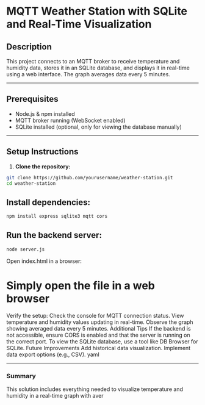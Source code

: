 # MQTT Weather Station with SQLite and Real-Time Visualization

## Description
This project connects to an MQTT broker to receive temperature and humidity data, stores it in an SQLite database, and displays it in real-time using a web interface. The graph averages data every 5 minutes.

---

## Prerequisites
- Node.js & npm installed
- MQTT broker running (WebSocket enabled)
- SQLite installed (optional, only for viewing the database manually)

---

## Setup Instructions

1. **Clone the repository:**
```bash
git clone https://github.com/yourusername/weather-station.git
cd weather-station
```
## Install dependencies:
```bash
npm install express sqlite3 mqtt cors
```
## Run the backend server:
```bash
node server.js
```
Open index.html in a browser:


# Simply open the file in a web browser
Verify the setup:
Check the console for MQTT connection status.
View temperature and humidity values updating in real-time.
Observe the graph showing averaged data every 5 minutes.
Additional Tips
If the backend is not accessible, ensure CORS is enabled and that the server is running on the correct port.
To view the SQLite database, use a tool like DB Browser for SQLite.
Future Improvements
Add historical data visualization.
Implement data export options (e.g., CSV).
yaml

---

### **Summary**
This solution includes everything needed to visualize temperature and humidity in a real-time graph with aver

